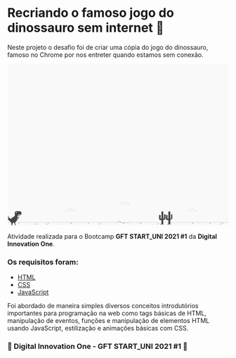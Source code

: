 # Recriando o famoso jogo do dinossauro sem internet 🦖

Neste projeto o desafio foi de criar uma cópia do jogo do dinossauro, famoso no Chrome por nos entreter quando estamos sem conexão. 

![screenshot](https://github.com/JM-2/Dino-Game-DIO/blob/master/img/example.png?raw=true "screenshot")

Atividade realizada para o Bootcamp **GFT START_UNI 2021 #1** da **Digital Innovation One**.

### Os requisitos foram:

* [HTML](https://www.w3schools.com/html/)
* [CSS](https://developer.mozilla.org/pt-BR/docs/Web/CSS)
* [JavaScript](https://developer.mozilla.org/pt-BR/docs/Web/JavaScript)

Foi  abordado de maneira simples diversos conceitos introdutórios importantes para programação na web como tags básicas de HTML, manipulação de eventos, funções e manipulação de elementos HTML usando JavaScript, estilização e animações básicas com CSS.



### 🚀 Digital Innovation One - GFT START_UNI 2021 #1 🚀

